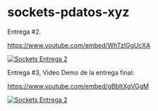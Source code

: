 # sockets-pdatos-xyz
Entrega #2.

https://www.youtube.com/embed/WhTzlGgUcXA

[![Sockets Entrega 2](https://img.youtube.com/vi/WhTzlGgUcXA/0.jpg)](https://www.youtube.com/embed/WhTzlGgUcXA "Sockets Entrega #2")

Entrega #3, Video Demo de la entrega final:

https://www.youtube.com/embed/gBbItXgVGgM

[![Sockets Entrega 2](https://img.youtube.com/vi/gBbItXgVGgM/0.jpg)](https://www.youtube.com/embed/gBbItXgVGgM "Sockets Entrega #2")
